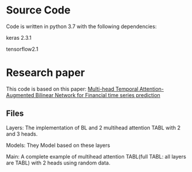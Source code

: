 # Source Code
Code is written in python 3.7 with the following dependencies:

keras 2.3.1

tensorflow2.1
# Research paper
This code is based on this paper:
[Multi-head Temporal Attention-Augmented Bilinear Network for Financial time series prediction](https://arxiv.org/abs/2201.05459)


## Files
Layers: The implementation of BL and 2 multihead attention TABL with 2 and 3 heads.

Models: They Model based on these layers

Main: A complete example of multihead attention TABL(full TABL: all layers are TABL) with 2 heads using random data.
